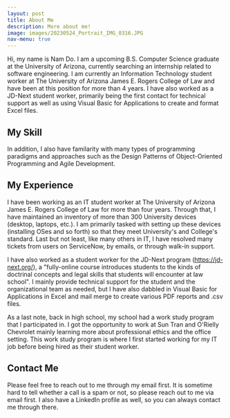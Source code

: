 ```yaml
---
layout: post
title: About Me
description: More about me!
image: images/20230524_Portrait_IMG_0316.JPG
nav-menu: true
---
```


Hi, my name is Nam Do. I am a upcoming B.S. Computer Science graduate at the University of Arizona, currently searching an internship related to software engineering. I am currently an Information Technology student worker at The University of Arizona James E. Rogers College of Law and have been at this position for more than 4 years. I have also worked as a JD-Next student worker, primarily being the first contact for technical support as well as using Visual Basic for Applications to create and format Excel files.

## My Skill

In addition, I also have familarity with many types of programming paradigms and approaches such as the Design Patterns of Object-Oriented Programming and Agile Development.

## My Experience

I have been working as an IT student worker at The University of Arizona James E. Rogers College of Law for more than four years. Through that, I have maintained an inventory of more than 300 University devices (desktop, laptops, etc.). I am primarily tasked with setting up these devices (installing OSes and so forth) so that they meet University's and College's standard. Last but not least, like many others in IT, I have resolved many tickets from users on ServiceNow, by emails, or through walk-in support.

I have also worked as a student worker for the JD-Next program (https://jd-next.org/), a "fully-online course introduces students to the kinds of doctrinal concepts and legal skills that students will encounter at law school". I mainly provide technical support for the student and the organizational team as needed, but I have also dabbled in Visual Basic for Applications in Excel and mail merge to create various PDF reports and .csv files.

As a last note, back in high school, my school had a work study program that I participated in. I got the opportunity to work at Sun Tran and O'Rielly Chevrolet mainly learning more about professional ethics and the office setting. This work study program is where I first started working for my IT job before being hired as their student worker.

## Contact Me

Please feel free to reach out to me through my email first. It is sometime hard to tell whether a call is a spam or not, so please reach out to me via email first. I also have a LinkedIn profile as well, so you can always contact me through there.
